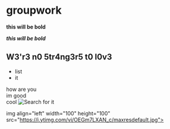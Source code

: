 # groupwork 


**this will be bold**




**_this will be bold_**

## W3'r3 n0 5tr4ng3r5 t0 l0v3


* list
* it



how are you  
im good  
cool
![Search for it](https://i.ytimg.com/vi/OEGm7LXAN_c/maxresdefault.jpg)

img align="left" width="100" height="100" src="https://i.ytimg.com/vi/OEGm7LXAN_c/maxresdefault.jpg">
